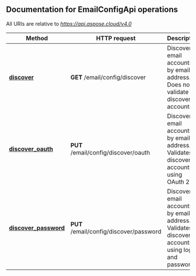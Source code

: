 ## Documentation for EmailConfigApi operations

All URIs are relative to *https://api.aspose.cloud/v4.0*

Method | HTTP request | Description
------------- | ------------- | -------------
[**discover**](EmailConfigApi.md#discover)| **GET** /email/config/discover| Discover email accounts by email address. Does not validate discovered accounts.             
[**discover_oauth**](EmailConfigApi.md#discover_oauth)| **PUT** /email/config/discover/oauth| Discover email accounts by email address. Validates discovered accounts using OAuth 2.0.             
[**discover_password**](EmailConfigApi.md#discover_password)| **PUT** /email/config/discover/password| Discover email accounts by email address. Validates discovered accounts using login and password.             
